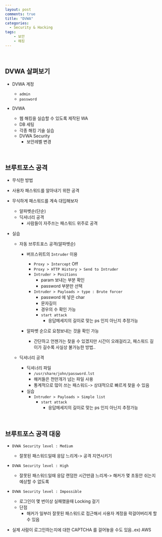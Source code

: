 ```yaml
---
layout: post
comments: true
title: "DVWA"
categories:
  - Security & Hacking
tags:
    - 보안
    - 해킹
---
```


<br>

## DVWA 살펴보기

- DVWA 계정
    - `admin`
    - `password`

- DVWA
    - 웹 해킹을 실습할 수 있도록 제작된 WA
    - DB 세팅
    - 각종 해킹 기술 실습
    - DVWA Security
        - 보안레벨 변경

<br>

## 브루트포스 공격

- 무식한 방법
- 사용자 패스워드를 알아내기 위한 공격
- 무식하게 패스워드를 계속 대입해보자
    - 알파벳순(단순)
    - 딕셔너리 공격
        - 사람들이 자주쓰는 패스워드 위주로 공격

- 실습
    - 자동 브루트포스 공격(알파벳순)
        - 버프스위트의 `Intruder` 이용
            - `Proxy > Intercept` Off
            - `Proxy > HTTP History > Send to Intruder`
            - `Intruder > Positions`
                - param 보내는 부분 확인
                - password 부분만 선택
            - `Intruder > Payloads > type : Brute forcer`
                - password 에 넣은 char
                - 문자길이
                - 경우의 수 확인 가능
                - `start attack`
                    - 응답메세지의 길이로 맞는 ps 인지 아닌지 추정가능

        - 알파벳 순으로 요청보내는 것을 확인 가능
            - 간단하고 언젠가는 찾을 수 있겠지만 시간이 오래걸리고, 패스워드 길이가 길수록 사실상 불가능한 방법..

    - 딕셔너리 공격
        - 딕셔너리 파일
            - `/usr/share/john/password.lst`
            - 해커들은 천만개가 넘는 파일 사용
            - 통계적으로 많이 쓰는 패스워드-> 상대적으로 빠르게 찾을 수 있음
        - 실습
            - `Intruder > Payloads > Simple list`
                - `start attack`
                    - 응답메세지의 길이로 맞는 ps 인지 아닌지 추정가능

<br>

## 브루트포스 공격 대응

- `DVWA Security level : Medium`
    - 잘못된 패스워드일때 응답 느리게-> 공격 지연시키기

- `DVWA Security level : High`
    - 잘못된 패스워드일때 응답 랜덤한 시간만큼 느리게-> 해커가 몇 초동안 쉬는지 예상할 수 없도록

- `DVWA Security level : Impossible`
    - 로그인이 몇 번이상 실패했을때 Locking 걸기
    - 단점
        - 해커가 일부러 잘못된 패스워드로 접근해서 사용자 계정을 락걸어버리게 할 수 있음

- 실제 사람이 로그인하는지에 대한 CAPTCHA 를 걸어놓을 수도 있음..ex) AWS











